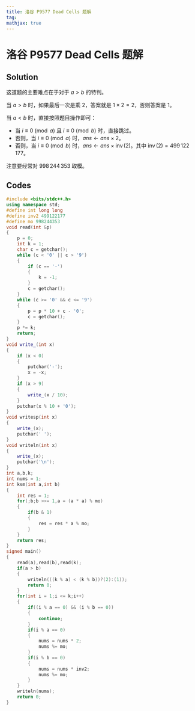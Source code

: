 ```yaml
---
title: 洛谷 P9577 Dead Cells 题解
tag:
mathjax: true
---
```


# 洛谷 P9577 Dead Cells 题解

## Solution

这道题的主要难点在于对于 $a > b$ 的特判。

当 $a > b$ 时，如果最后一次是乘 $2$，答案就是 $1 \times 2 = 2$，否则答案是 $1$。

当 $a < b$ 时，直接按照题目操作即可：

- 当 $i \equiv 0 \pmod a$ 且 $i \equiv 0 \pmod b$ 时，直接跳过。
- 否则，当 $i \equiv 0 \pmod a$ 时，$ans \gets ans \times 2$。
- 否则，当 $i \equiv 0 \pmod b$ 时，$ans \gets ans \times \operatorname{inv}(2)$。其中 $\operatorname{inv}(2) = 499\,122\,177$。


注意要经常对 $998\,244\,353$ 取模。

## Codes

```cpp
#include <bits/stdc++.h>
using namespace std;
#define int long long
#define inv2 499122177
#define mo 998244353
void read(int &p)
{
    p = 0;
    int k = 1;
    char c = getchar();
    while (c < '0' || c > '9')
    {
        if (c == '-')
        {
            k = -1;
        }
        c = getchar();
    }
    while (c >= '0' && c <= '9')
    {
        p = p * 10 + c - '0';
        c = getchar();
    }
    p *= k;
    return;
}
void write_(int x)
{
    if (x < 0)
    {
        putchar('-');
        x = -x;
    }
    if (x > 9)
    {
        write_(x / 10);
    }
    putchar(x % 10 + '0');
}
void writesp(int x)
{
    write_(x);
    putchar(' ');
}
void writeln(int x)
{
    write_(x);
    putchar('\n');
}
int a,b,k;
int nums = 1;
int ksm(int a,int b)
{
    int res = 1;
    for(;b;b >>= 1,a = (a * a) % mo)
    {
        if(b & 1)
        {
            res = res * a % mo;
        }
    }
    return res;
}
signed main()
{
    read(a),read(b),read(k);
    if(a > b)
    {
        writeln(((k % a) < (k % b))?(2):(1));
        return 0;
    }
    for(int i = 1;i <= k;i++)
    {
        if((i % a == 0) && (i % b == 0))
        {
            continue;
        }
        if(i % a == 0)
        {
            nums = nums * 2;
            nums %= mo;
        }
        if(i % b == 0)
        {
            nums = nums * inv2;
            nums %= mo;
        }
    }
    writeln(nums);
    return 0;
}
```